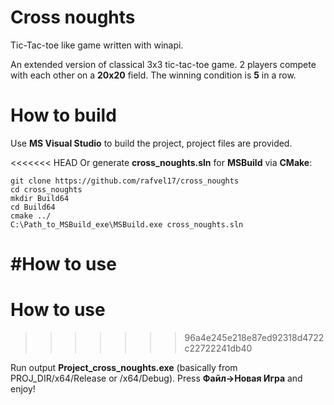 # Cross noughts

Tic-Tac-toe like game written with winapi.

An extended version of classical 3x3 tic-tac-toe game. 2 players compete with each other on a **20x20** field. The winning condition is **5** in a row.

# How to build

Use **MS Visual Studio** to build the project, project files are provided.

<<<<<<< HEAD
Or generate **cross_noughts.sln** for **MSBuild** via **CMake**:

	git clone https://github.com/rafvel17/cross_noughts
	cd cross_noughts
	mkdir Build64
	cd Build64
	cmake ../
	C:\Path_to_MSBuild_exe\MSBuild.exe cross_noughts.sln

#How to use
=======
# How to use
>>>>>>> 96a4e245e218e87ed92318d4722c22722241db40

Run output **Project_cross_noughts.exe** (basically from PROJ_DIR/x64/Release or /x64/Debug). Press **Файл->Новая Игра** and enjoy!
